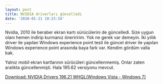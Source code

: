 ```yaml
---
layout: post
title: NVIDIA driverları güncelledi
date: '2010-01-21 19:23:34'
---
```


Nvidia, 2010 ile beraber ekran kartı sürücülerini de güncelledi. Size uygun olanı hemen indirip kurmanız öneriririm. Yok ne gerek var demeyin. İki yıllık driver ile yapılan Windows experience point testi ile güncel driver ile yapılan Windows experience point arasında baya fark var. Kendim gördüm valla bak.

Yalnız mobil ekran kartlarının sürücüleri güncellenmemiş. Onlar zaten aralıkta güncellenmişti. Hala 195.62 versiyonu mevcut.

<a href="http://www.nvidia.com/object/win7_winvista_32bit_196.21_whql.html" target="_blank">Download: NVIDIA Drivers 196.21 WHQL(Windows Vista - Windows 7) </a>